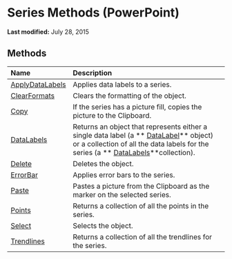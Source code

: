 
# Series Methods (PowerPoint)

 **Last modified:** July 28, 2015


## Methods



|**Name**|**Description**|
|:-----|:-----|
| [ApplyDataLabels](d8f4752f-1ff4-8a42-4b9f-12d81814f4f2.md)|Applies data labels to a series.|
| [ClearFormats](068e8908-9e88-52e9-0e44-1260b7ad21c6.md)|Clears the formatting of the object.|
| [Copy](7725e3f1-a3a8-9d03-db25-ef6b6ef31caf.md)|If the series has a picture fill, copies the picture to the Clipboard.|
| [DataLabels](e1e37006-8a4d-9a55-02a4-890ec5e608db.md)|Returns an object that represents either a single data label (a  ** [DataLabel](a17d23c5-0361-9129-28e5-b892f6966bda.md)** object) or a collection of all the data labels for the series (a ** [DataLabels](a0d0b0ec-6a12-9a5c-1026-1e1d85e488fa.md)**collection).|
| [Delete](36684621-b198-689a-d7b2-9dbaf2a7f8c3.md)|Deletes the object.|
| [ErrorBar](a25795b8-a954-0803-bea6-6c650190ad3f.md)|Applies error bars to the series. |
| [Paste](3f74aabb-f9c0-c76d-eaaa-c08c21daef48.md)|Pastes a picture from the Clipboard as the marker on the selected series.|
| [Points](53bec845-d3a0-fdce-921b-66d2d4e1eb59.md)|Returns a collection of all the points in the series.|
| [Select](13b8b940-c05c-bcaa-8cba-5a63e2445d51.md)|Selects the object.|
| [Trendlines](17578607-d0aa-dcc2-1eec-3af031f17c2d.md)|Returns a collection of all the trendlines for the series.|
